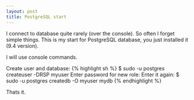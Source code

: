 ```yaml
---
layout: post
title: PostgreSQL start
---
```


I connect to database quite rarely (over the console). So often I forget simple things. This is my start for PostgreSQL database, you just installed it (9.4 version).

I will use console commands.

Create user and database:
{% highlight sh %}
$ sudo -u postgres createuser -DRSP myuser 
Enter password for new role: 
Enter it again:
$ sudo -u postgres createdb -O myuser mydb
{% endhighlight %}

Thats it. 
